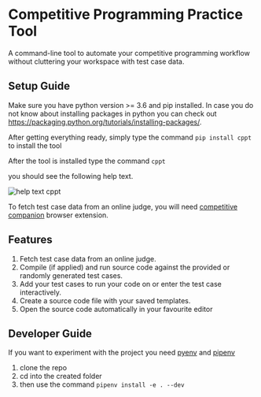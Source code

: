 # Competitive Programming Practice Tool

A command-line tool to automate your competitive programming workflow without cluttering your workspace with test case data.

## Setup Guide

Make sure you have python version >= 3.6 and pip installed.
In case you do not know about installing packages in python you can check out
https://packaging.python.org/tutorials/installing-packages/.

After getting everything ready,
simply type the command `pip install cppt` to install the tool

After the tool is installed type the command `cppt`

you should see the following help text.

![help text cppt](https://i.imgur.com/Nj8Eo7L.png)

To fetch test case data from an online judge, you will need [competitive companion](https://github.com/jmerle/competitive-companion) browser extension.

## Features

1. Fetch test case data from an online judge.
2. Compile (if applied) and run source code against the provided or randomly generated test cases.
3. Add your test cases to run your code on or enter the test case interactively.
4. Create a source code file with your saved templates.
5. Open the source code automatically in your favourite editor

## Developer Guide

If you want to experiment with the project
you need [pyenv](https://realpython.com/intro-to-pyenv/) and [pipenv](https://realpython.com/pipenv-guide/)

1. clone the repo
2. cd into the created folder
3. then use the command `pipenv install -e . --dev`
